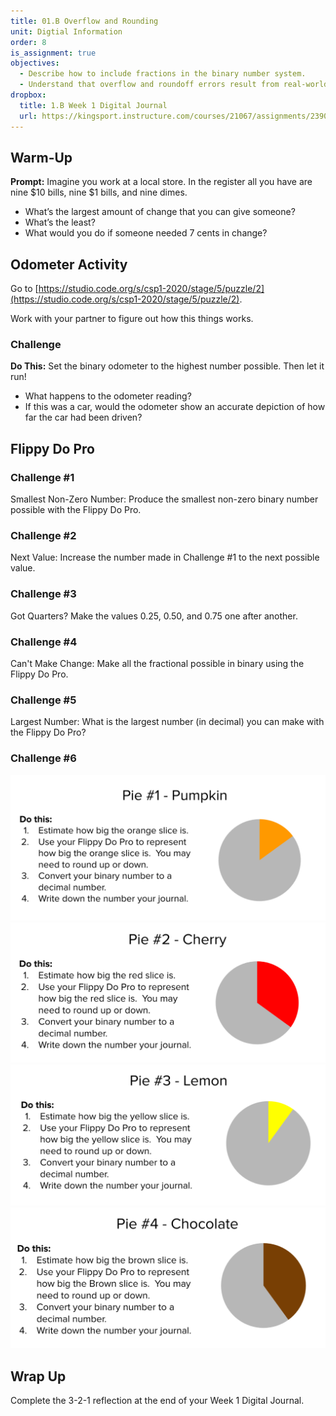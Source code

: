 ```yaml
---
title: 01.B Overflow and Rounding
unit: Digtial Information
order: 8
is_assignment: true
objectives:
  - Describe how to include fractions in the binary number system.
  - Understand that overflow and roundoff errors result from real-world limitations in representing place value.
dropbox:
  title: 1.B Week 1 Digital Journal
  url: https://kingsport.instructure.com/courses/21067/assignments/239021
---
```


## Warm-Up

**Prompt:** Imagine you work at a local store. In the register all you have are nine $10 bills, nine $1 bills, and nine dimes.

- What’s the largest amount of change that you can give someone?
- What’s the least?
- What would you do if someone needed 7 cents in change?

## Odometer Activity

Go to [https://studio.code.org/s/csp1-2020/stage/5/puzzle/2](https://studio.code.org/s/csp1-2020/stage/5/puzzle/2).

Work with your partner to figure out how this things works.

### Challenge

**Do This:** Set the binary odometer to the highest number possible. Then let it run!

- What happens to the odometer reading?
- If this was a car, would the odometer show an accurate depiction of how far the car had been driven?

## Flippy Do Pro

### Challenge #1

Smallest Non-Zero Number: Produce the smallest non-zero binary number possible with the Flippy Do Pro.

### Challenge #2

Next Value: Increase the number made in Challenge #1 to the next possible value.

### Challenge #3

Got Quarters? Make the values 0.25, 0.50, and 0.75 one after another.

### Challenge #4

Can't Make Change: Make all the fractional possible in binary using the Flippy Do Pro.

### Challenge #5

Largest Number: What is the largest number (in decimal) you can make with the Flippy Do Pro?

### Challenge #6

![Pie 1](../images/../u1/images/pie1.png)
![Pie 2](../images/../u1/images/pie2.png)
![Pie 3](../images/../u1/images/pie3.png)
![Pie 4](../images/../u1/images/pie4.png)

## Wrap Up

Complete the 3-2-1 reflection at the end of your Week 1 Digital Journal.
